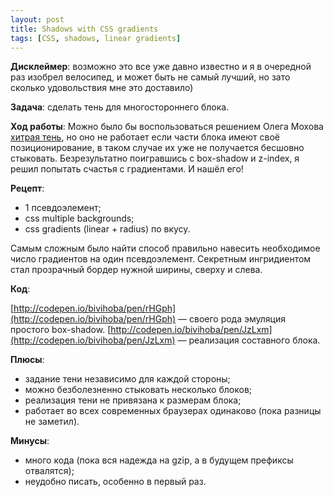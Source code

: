 ```yaml
---
layout: post
title: Shadows with CSS gradients
tags: [CSS, shadows, linear gradients]
---
```


**Дисклеймер**: возможно это все уже давно известно и я в очередной раз изобрел велосипед, и может быть не самый лучший, но зато сколько удовольствия мне это доставило)

**Задача**: сделать тень для многостороннего блока.

**Ход работы**: Можно было бы воспользоваться решением Олега Мохова [хитрая тень](http://o-mokhov.ya.ru/replies.xml?item_no=375), но оно не работает если части блока имеют своё позиционирование, в таком случае их уже не получается бесшовно стыковать. Безрезультатно поигравшись с box-shadow и z-index, я решил попытать счастья с градиентами. И нашёл его!

**Рецепт**:

- 1 псевдоэлемент;
- css multiple backgrounds;
- css gradients (linear + radius) по вкусу.

Самым сложным было найти способ правильно навесить необходимое число градиентов на один псевдоэлемент.
Секретным ингридиентом стал прозрачный бордер нужной ширины, сверху и слева.

**Код**:

[http://codepen.io/bivihoba/pen/rHGph](http://codepen.io/bivihoba/pen/rHGph) — своего рода эмуляция простого box-shadow.
[http://codepen.io/bivihoba/pen/JzLxm](http://codepen.io/bivihoba/pen/JzLxm) — реализация составного блока.

**Плюсы**:

- задание тени независимо для каждой стороны;
- можно безболезненно стыковать несколько блоков;
- реализация тени не привязана к размерам блока;
- работает во всех современных браузерах одинаково (пока разницы не заметил).

**Минусы**:

- много кода (пока вся надежда на gzip, а в будущем префиксы отвалятся);
- неудобно писать, особенно в первый раз.
